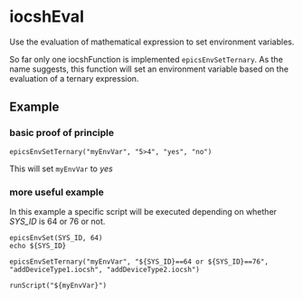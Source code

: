 # iocshEval

Use the evaluation of mathematical expression to set environment variables.

So far only one iocshFunction is implemented `epicsEnvSetTernary`. As the name suggests, this function will set an environment variable based on the evaluation of a ternary expression.

## Example

### basic proof of principle

```iochSh
epicsEnvSetTernary("myEnvVar", "5>4", "yes", "no")
```
This will set `myEnvVar` to _yes_

### more useful example

In this example a specific script will be executed depending on whether _SYS_ID_ is 64 or 76 or not.

```
epicsEnvSet(SYS_ID, 64)
echo ${SYS_ID}

epicsEnvSetTernary("myEnvVar", "${SYS_ID}==64 or ${SYS_ID}==76", "addDeviceType1.iocsh", "addDeviceType2.iocsh")

runScript("${myEnvVar}")
```
